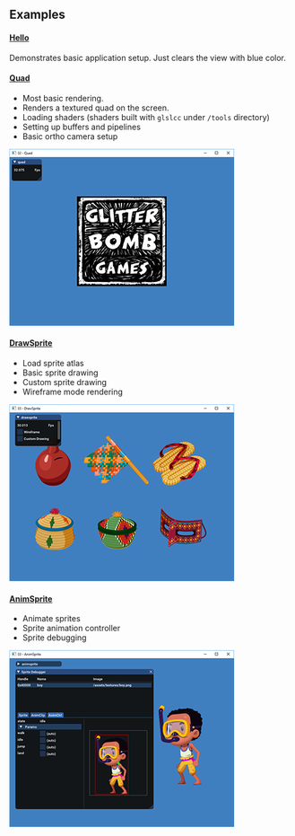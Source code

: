 ## Examples

#### [Hello](01-hello/hello.c)
Demonstrates basic application setup. Just clears the view with blue color.

#### [Quad](02-quad/quad.c)
- Most basic rendering. 
- Renders a textured quad on the screen.
- Loading shaders (shaders built with `glslcc` under `/tools` directory)
- Setting up buffers and pipelines
- Basic ortho camera setup
  
![02-quad](screenshots/02-quad.png)

#### [DrawSprite](03-drawsprite/drawsprite.c)
- Load sprite atlas
- Basic sprite drawing
- Custom sprite drawing
- Wireframe mode rendering

![03-drawsprite](screenshots/03-drawsprite.png)

#### [AnimSprite](04-animsprite/animsprite.c)
- Animate sprites
- Sprite animation controller
- Sprite debugging
  
![04-animsprite](screenshots/04-animsprite.png)
